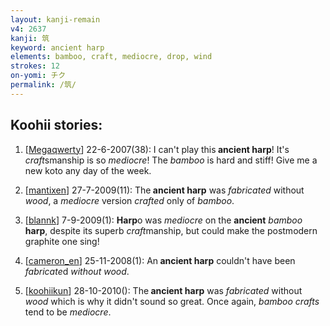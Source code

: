 ```yaml
---
layout: kanji-remain
v4: 2637
kanji: 筑
keyword: ancient harp
elements: bamboo, craft, mediocre, drop, wind
strokes: 12
on-yomi: チク
permalink: /筑/
---
```


## Koohii stories: 

1) [<a href="http://kanji.koohii.com/profile/Megaqwerty">Megaqwerty</a>] 22-6-2007(38): I can&#039;t play this<strong> ancient harp</strong>! It&#039;s <em>craft</em>smanship is so <em>mediocre</em>! The <em>bamboo</em> is hard and stiff! Give me a new koto any day of the week.

2) [<a href="http://kanji.koohii.com/profile/mantixen">mantixen</a>] 27-7-2009(11): The<strong> ancient harp</strong> was <em>fabricated</em> without <em>wood</em>, a <em>mediocre</em> version <em>crafted</em> only of <em>bamboo</em>.

3) [<a href="http://kanji.koohii.com/profile/blannk">blannk</a>] 7-9-2009(1): <strong>Harp</strong>o was <em>mediocre</em> on the <strong>ancient</strong> <em>bamboo</em> <strong>harp</strong>, despite its superb <em>craft</em>manship, but could make the postmodern graphite one sing!

4) [<a href="http://kanji.koohii.com/profile/cameron_en">cameron_en</a>] 25-11-2008(1): An<strong> ancient harp</strong> couldn&#039;t have been <em>fabricate</em>d<em> without wood</em>.

5) [<a href="http://kanji.koohii.com/profile/koohiikun">koohiikun</a>] 28-10-2010(): The<strong> ancient harp</strong> was <em>fabricated</em> without <em>wood</em> which is why it didn&#039;t sound so great. Once again, <em>bamboo crafts</em> tend to be <em>mediocre</em>.

